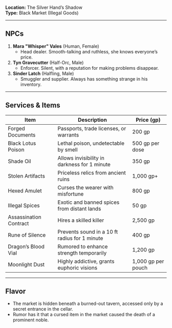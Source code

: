 **Location:** The Silver Hand’s Shadow  
**Type:** Black Market (Illegal Goods)

---

## NPCs

1. **Mara "Whisper" Vales** (Human, Female)
    - Head dealer. Smooth-talking and ruthless, she knows everyone’s price.
2. **Tyn Gravecutter** (Half-Orc, Male)
    - Enforcer. Silent, with a reputation for making problems disappear.
3. **Sinder Latch** (Halfling, Male)
    - Smuggler and supplier. Always has something strange in his inventory.

---

## Services & Items

|Item|Description|Price (gp)|
|---|---|---|
|Forged Documents|Passports, trade licenses, or warrants|200 gp|
|Black Lotus Poison|Lethal poison, undetectable by smell|500 gp per dose|
|Shade Oil|Allows invisibility in darkness for 1 minute|350 gp|
|Stolen Artifacts|Priceless relics from ancient ruins|1,000 gp+|
|Hexed Amulet|Curses the wearer with misfortune|800 gp|
|Illegal Spices|Exotic and banned spices from distant lands|50 gp|
|Assassination Contract|Hires a skilled killer|2,500 gp|
|Rune of Silence|Prevents sound in a 10 ft radius for 1 minute|400 gp|
|Dragon’s Blood Vial|Rumored to enhance strength temporarily|1,200 gp|
|Moonlight Dust|Highly addictive, grants euphoric visions|1,000 gp per pouch|

---

## Flavor

- The market is hidden beneath a burned-out tavern, accessed only by a secret entrance in the cellar.
- Rumor has it that a cursed item in the market caused the death of a prominent noble.